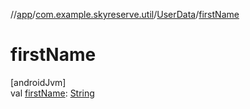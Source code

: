 //[app](../../../index.md)/[com.example.skyreserve.util](../index.md)/[UserData](index.md)/[firstName](first-name.md)

# firstName

[androidJvm]\
val [firstName](first-name.md): [String](https://kotlinlang.org/api/latest/jvm/stdlib/kotlin/-string/index.html)
